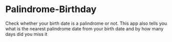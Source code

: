 # Palindrome-Birthday
 Check whether your birth date is a palindrome or not. This app also tells you what is the nearest palindrome date from your birth date and by how many days did you miss it
